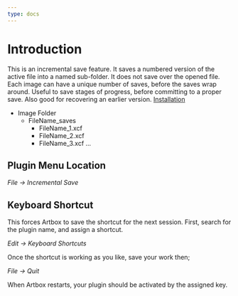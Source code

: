 ```yaml
---
type: docs
---
```


# Introduction

This is an incremental save feature. It saves a numbered version of the active file into a named sub-folder. It does not save over the opened file. Each image can have a unique number of saves, before the saves wrap around. Useful to save stages of progress, before committing to a proper save. Also good for recovering an earlier version. [Installation](/artbox/hub/plugins/folder/)

* Image Folder
  * FileName_saves
    * FileName_1.xcf
    * FileName_2.xcf
    * FileName_3.xcf
    ...

## Plugin Menu Location 

_File -> Incremental Save_

## Keyboard Shortcut

This forces Artbox to save the shortcut for the next session. First, search for the plugin name, and assign a shortcut.

_Edit -> Keyboard Shortcuts_

Once the shortcut is working as you like, save your work then;  

_File -> Quit_

When Artbox restarts, your plugin should be activated by the assigned key.
